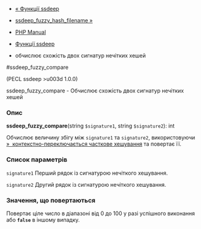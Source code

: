 - [« Функції ssdeep](ref.ssdeep.md)
- [ssdeep_fuzzy_hash_filename
»](function.ssdeep-fuzzy-hash-filename.md)

- [PHP Manual](index.md)
- [Функції ssdeep](ref.ssdeep.md)
- обчислює схожість двох сигнатур нечітких хешей

#ssdeep_fuzzy_compare

(PECL ssdeep \>u003d 1.0.0)

ssdeep_fuzzy_compare - Обчислює схожість двох сигнатур нечітких хешей

### Опис

**ssdeep_fuzzy_compare**(string `$signature1`, string `$signature2`):
int

Обчислює величину збігу між `signature1` та `signature2`,
використовуючи [»  контекстно-переключається часткове
хешування](http://dfrws.org/2006/proceedings/12-Kornblum.pdf) та
повертає її.

### Список параметрів

`signature1`
Перший рядок із сигнатурою нечіткого хешування.

`signature2`
Другий рядок із сигнатурою нечіткого хешування.

### Значення, що повертаються

Повертає ціле число в діапазоні від 0 до 100 у разі успішного
виконання або **`false`** в іншому випадку.
